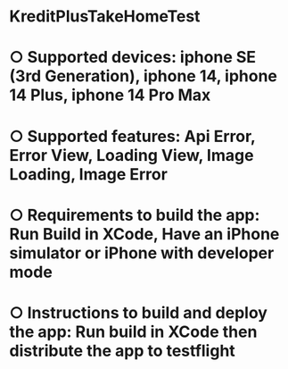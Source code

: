 # KreditPlusTakeHomeTest
# ○ Supported devices: iphone SE (3rd Generation), iphone 14, iphone 14 Plus, iphone 14 Pro Max
# ○ Supported features: Api Error, Error View, Loading View, Image Loading, Image Error
# ○ Requirements to build the app: Run Build in XCode, Have an iPhone simulator or iPhone with developer mode
# ○ Instructions to build and deploy the app: Run build in XCode then distribute the app to testflight
